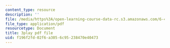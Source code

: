 ```yaml
---
content_type: resource
description: ''
file: /media/https%3A/open-learning-course-data-rc.s3.amazonaws.com/6-451-principles-of-digital-communication-ii-spring-2005/f196f2fd02f6a3056c95238470e40473_OJafRrE21WE.pdf
file_type: application/pdf
resourcetype: Document
title: 3play pdf file
uid: f196f2fd-02f6-a305-6c95-238470e40473
---
```

